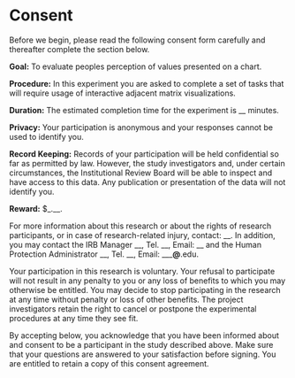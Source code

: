 # Consent

Before we begin, please read the following consent form carefully and thereafter complete the section below.

**Goal:** To evaluate peoples perception of values presented on a chart.

**Procedure:** In this experiment you are asked to complete a set of tasks that will require usage of interactive 
adjacent matrix visualizations. 

**Duration:** The estimated completion time for the experiment is __ minutes.

**Privacy:** Your participation is anonymous and your responses cannot be used to identify you.

**Record Keeping:** Records of your participation will be held confidential so far as permitted by law. However, 
the study investigators and, under certain circumstances, the Institutional Review Board will be able to inspect and 
have access to this data. Any publication or presentation of the data will not identify you.

**Reward:** $_.__.

For more information about this research or about the rights of research participants, or in case of research-related 
injury, contact: __. In addition, you may contact the IRB Manager __, Tel. __, Email: __
and the Human Protection Administrator __, Tel. __, Email: _____@__.edu.

Your participation in this research is voluntary. Your refusal to participate will not result in any penalty to 
you or any loss of benefits to which you may otherwise be entitled. You may decide to stop participating in the research 
at any time without penalty or loss of other benefits. The project investigators retain the right to cancel or postpone the 
experimental procedures at any time they see fit.

By accepting below, you acknowledge that you have been informed about and consent to be a participant in the study 
described above. Make sure that your questions are answered to your satisfaction before signing. You are entitled to 
retain a copy of this consent agreement.